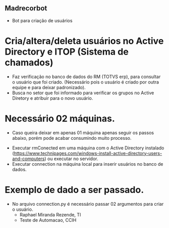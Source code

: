 ## Madrecorbot ##

 - Bot para criação de usuários

# Cria/altera/deleta usuários no Active Directory e ITOP (Sistema de chamados)
  * Faz verificação no banco de dados do RM (TOTVS erp), para consultar o usuário que foi criado. (Necessário pois o usuário é criado por outra equipe e para deixar padronizado).
  * Busca no setor que foi informado para verificar os grupos no Active Diretory e atribuir para o novo usuário.

# Necessário 02 máquinas.
  * Caso queira deixar em apenas 01 máquina apenas seguir os passos abaixo, porém pode acabar consumindo muito processo.

- Executar rmConected em uma máquina com o Active Directory instalado (https://www.technipages.com/windows-install-active-directory-users-and-computers) ou executar no servidor.
- Executar connection na máquina local para inserir usuários no banco de dados.

# Exemplo de dado a ser passado.

* No arquivo connection.py é necessário passar 02 argumentos para criar o usuário.
  * Raphael Miranda Rezende, TI
  * Teste de Automacao, CCIH
 
